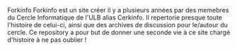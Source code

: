 Forkinfo
Forkinfo est un site créer il y a plusieurs années par des memebres du Cercle Informatique de l'ULB alias Cerkinfo.
Il repertorie presque toute l'histoire de celui-ci, ainsi que des archives de discussion pour le/autour du cercle.
Ce repository a pour but de donner une seconde vie à ce site chargé d'histoire à ne pas oublier !
